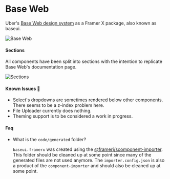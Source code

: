 # Base Web

Uber's [Base Web design system](https://baseweb.design/) as a Framer X package, also known as baseui.

![Base Web](https://github.com/framer/baseui.framerfx/raw/master/metadata/background.png "Base Web")

#### Sections

All components have been split into sections with the intention to replicate Base Web's documentation page.

![Sections](https://github.com/framer/baseui.framerfx/raw/master/metadata/sections.png "Sections")

#### Known Issues 🚧

- Select's dropdowns are sometimes rendered below other components. There seems to be a z-index problem here.
- File Uploader currently does nothing.
- Theming support is to be considered a work in progress.

#### Faq

- What is the `code/generated` folder?

  `baseui.framerx` was created using the [@framerj/scomponent-importer](https://www.npmjs.com/package/@framerjs/component-importer). This folder should be cleaned up at some point since many of the generated files are not used anymore. The `importer.config.json` is also a product of the `component-importer` and should also be cleaned up at some point.
